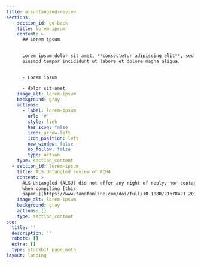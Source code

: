 ```yaml
---
title: alsuntangled-review
sections:
  - section_id: go-back
    title: lorem-ipsum
    content: >-
      ## Lorem ipsum


      Lorem ipsum dolor sit amet, **consectetur adipiscing elit**, sed do
      eiusmod tempor incididunt ut labore et dolore magna aliqua.


      - Lorem ipsum

      - dolor sit amet
    image_alt: lorem-ipsum
    background: gray
    actions:
      - label: lorem-ipsum
        url: '#'
        style: link
        has_icon: false
        icon: arrow-left
        icon_position: left
        new_window: false
        no_follow: false
        type: action
    type: section_content
  - section_id: lorem-ipsum
    title: ALS Untangled review of RCH4
    content: >
      ALS Untangled (ALSU) did not offer any right of reply, nor contacted us
      when compiling [this
      paper.](https://www.tandfonline.com/doi/full/10.1080/21678421.2019.1675282)
    image_alt: lorem-ipsum
    background: gray
    actions: []
    type: section_content
seo:
  title: ''
  description: ''
  robots: []
  extra: []
  type: stackbit_page_meta
layout: landing
---
```

